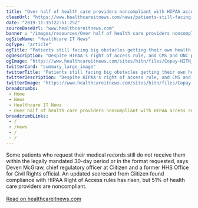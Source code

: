 ```yaml
--- 
title: "Over half of health care providers noncompliant with HIPAA access rules"
cleanUrl: "https://www.healthcareitnews.com/news/patients-still-facing-big-obstacles-getting-their-own-health-data"
date: "2019-11-15T22:51:25Z"
sourceBaseUrl: "www.healthcareitnews.com"
banner : "/images/resources/Over half of health care providers noncompliant with HIPAA access rules.png"
ogSiteName: "Healthcare IT News"
ogType: "article"
ogTitle: "Patients still facing big obstacles getting their own health data"
ogDescription: "Despite HIPAA's right of access rule, and CMS and ONC prioritizing consumer access in their forthcoming 21st Century Cures regs, a new scorecard shows that providers have some work to do."
ogImage: "https://www.healthcareitnews.com/sites/hitn/files/Copay-HITN_0.png"
twitterCard: "summary_large_image"
twitterTitle: "Patients still facing big obstacles getting their own health data"
twitterDescription: "Despite HIPAA's right of access rule, and CMS and ONC prioritizing consumer access in their forthcoming 21st Century Cures regs, a new scorecard shows that providers have some work to do."
twitterImage: "https://www.healthcareitnews.com/sites/hitn/files/Copay-HITN_0.png"
breadcrumbs:
 - Home
 - News
 - Healthcare IT News
 - Over half of health care providers noncompliant with HIPAA access rules
breadcrumbLinks:
 - / 
 - /news
 - /
 - / 
---
```

<p>Some patients who request their medical records still do not receive them within the legally mandated 30-day period or in the format requested, says Deven McGraw, chief regulatory officer at Ciitizen and a former HHS Office for Civil Rights official. An updated scorecard from Ciitizen found compliance with HIPAA Right of Access rules has risen, but 51% of health care providers are noncompliant.<br><br><a href="https://www.healthcareitnews.com/news/patients-still-facing-big-obstacles-getting-their-own-health-data">Read on healthcareitnews.com</a></p>
